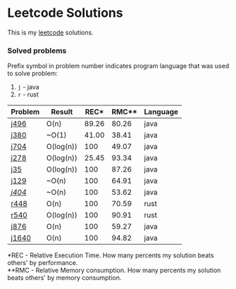 # Leetcode Solutions

This is my [leetcode](https://leetcode.com/Vanderkast/) solutions.

### Solved problems

Prefix symbol in problem number indicates program language that was used to solve problem:
1. `j` - java
2. `r` - rust

| Problem                                                                             | Result    | REC*  | RMC** | Language |
|-------------------------------------------------------------------------------------|-----------|-------|-------|----------|
| [j496](https://leetcode.com/problems/next-greater-element-i/)                       | O(n)      | 89.26 | 80.26 | java     |
| [j380](https://leetcode.com/problems/insert-delete-getrandom-o1/)                   | ~O(1)     | 41.00 | 38.41 | java     |
| [j704](https://leetcode.com/problems/binary-search/)                                | O(log(n)) | 100   | 49.07 | java     |
| [j278](https://leetcode.com/problems/first-bad-version/)                            | O(log(n)) | 25.45 | 93.34 | java     |
| [j35](https://leetcode.com/problems/search-insert-position/)                        | O(log(n)) | 100   | 87.26 | java     |
| [j129](https://leetcode.com/problems/sum-root-to-leaf-numbers/)                     | ~O(n)     | 100   | 64.91 | java     |
| *[j404](https://leetcode.com/problems/sum-of-left-leaves/)*                         | ~O(n)     | 100   | 53.62 | java     |
| [r448](https://leetcode.com/problems/find-all-numbers-disappeared-in-an-array/)     | O(n)      | 100   | 70.59 | rust     |
| [r540](https://leetcode.com/problems/single-element-in-a-sorted-array/)             | O(log(n)) | 100   | 90.91 | rust     |
| [j876](https://leetcode.com/problems/middle-of-the-linked-list/)                    | O(n)      | 100   | 59.27 | java     |
| [j1640](https://leetcode.com/problems/check-array-formation-through-concatenation/) | O(n)      | 100   | 94.82 | java     |

*REC - Relative Execution Time. How many percents my solution beats others' by performance.  
**RMC - Relative Memory consumption. How many percents my solution beats others' by memory consumption.
